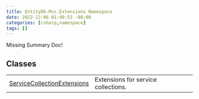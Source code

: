 ```yaml
---
title: EntityDb.Mvc.Extensions Namespace
date: 2022-12-06 01:40:53 -08:00
categories: [csharp,namespace]
tags: []
---
```


Missing Summary Doc!
## Classes
<table><tr><td><a href='/posts/csharp.class.entitydb.mvc.extensions.servicecollectionextensions/'>ServiceCollectionExtensions</a></td><td>
Extensions for service collections.
</td></tr></table>
